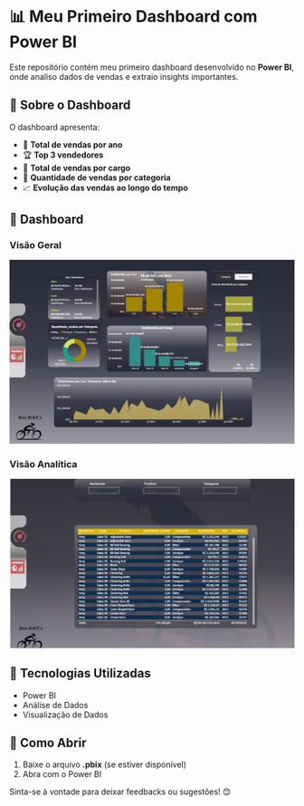 # 📊 Meu Primeiro Dashboard com Power BI  

Este repositório contém meu primeiro dashboard desenvolvido no **Power BI**, onde analiso dados de vendas e extraio insights importantes.  

## 🔹 Sobre o Dashboard  
O dashboard apresenta:  
- 📅 **Total de vendas por ano**  
- 🏆 **Top 3 vendedores**  
- 💼 **Total de vendas por cargo**  
- 🔧 **Quantidade de vendas por categoria**  
- 📈 **Evolução das vendas ao longo do tempo**  

## 🔹 Dashboard  
### Visão Geral  
![Dashboard Preview](https://raw.githubusercontent.com/CrisSantosDB/Primeiro_Dashboard_Power-BI/main/Dash.png)  

### Visão Analítica  
![Dashboard Analítico](https://raw.githubusercontent.com/CrisSantosDB/Primeiro_Dashboard_Power-BI/main/analitico.png)  

## 🚀 Tecnologias Utilizadas  
- Power BI  
- Análise de Dados  
- Visualização de Dados  

## 📂 Como Abrir  
1. Baixe o arquivo **.pbix** (se estiver disponível)  
2. Abra com o Power BI 

Sinta-se à vontade para deixar feedbacks ou sugestões! 😊  
 
